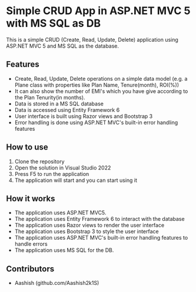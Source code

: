 # Simple CRUD App in ASP.NET MVC 5 with MS SQL as DB

This is a simple CRUD (Create, Read, Update, Delete) application using ASP.NET MVC 5 and MS SQL as the database.

## Features

- Create, Read, Update, Delete operations on a simple data model (e.g. a Plane class with properties like Plan Name, Tenure(month), ROI(%))
- It can also show the number of EMI's which you have give according to the Plan Tenurity(in months).
- Data is stored in a MS SQL database
- Data is accessed using Entity Framework 6
- User interface is built using Razor views and Bootstrap 3
- Error handling is done using ASP.NET MVC's built-in error handling features

## How to use

1. Clone the repository
2. Open the solution in Visual Studio 2022
3. Press F5 to run the application
4. The application will start and you can start using it

## How it works

- The application uses ASP.NET MVC5.
- The application uses Entity Framework 6 to interact with the database
- The application uses Razor views to render the user interface
- The application uses Bootstrap 3 to style the user interface
- The application uses ASP.NET MVC's built-in error handling features to handle errors
- The application uses MS SQL for the DB.

## Contributors

- Aashish (github.com/Aashish2k1S)
